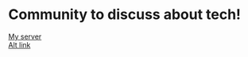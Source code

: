 # Community to discuss about tech! <br>
[My server](https://discord.gg/r3F5S9hAMr) <br>
[Alt link](https://discord.st/flashcommunity)
